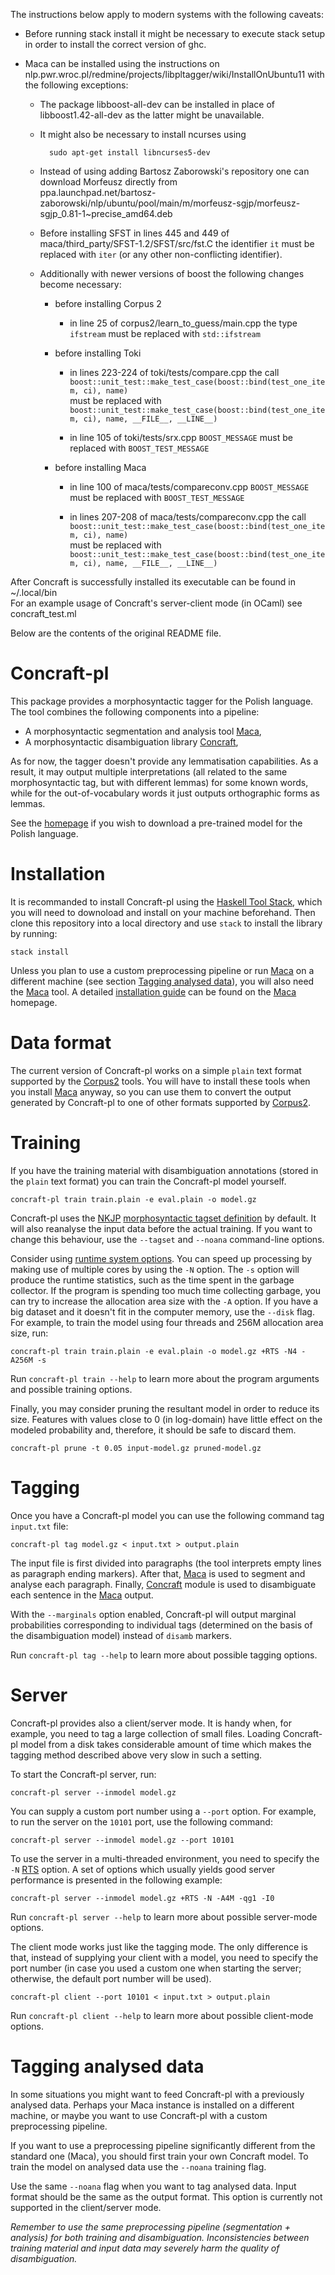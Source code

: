 The instructions below apply to modern systems with the following caveats:

* Before running stack install it might be necessary to execute stack setup in order to install the correct version of ghc.

* Maca can be installed using the instructions on nlp.pwr.wroc.pl/redmine/projects/libpltagger/wiki/InstallOnUbuntu11 with the following exceptions:
    * The package libboost-all-dev can be installed in place of libboost1.42-all-dev as the latter might be unavailable.

    * It might also be necessary to install ncurses using

            sudo apt-get install libncurses5-dev
        
    * Instead of using adding Bartosz Zaborowski's repository one can download Morfeusz directly from  
      ppa.launchpad.net/bartosz-zaborowski/nlp/ubuntu/pool/main/m/morfeusz-sgjp/morfeusz-sgjp_0.81-1~precise_amd64.deb

    * Before installing SFST in lines 445 and 449 of maca/third_party/SFST-1.2/SFST/src/fst.C the identifier `it` must be replaced with `iter` (or any other non-conflicting identifier).

    * Additionally with newer versions of boost the following changes become necessary:
        - before installing Corpus 2
            + in line 25 of corpus2/learn_to_guess/main.cpp the type `ifstream` must be replaced with `std::ifstream`

        - before installing Toki
            + in lines 223-224 of toki/tests/compare.cpp the call  
              `boost::unit_test::make_test_case(boost::bind(test_one_item, ci), name)`  
              must be replaced with  
              `boost::unit_test::make_test_case(boost::bind(test_one_item, ci), name, __FILE__, __LINE__)`

            + in line 105 of toki/tests/srx.cpp `BOOST_MESSAGE` must be replaced with `BOOST_TEST_MESSAGE`

        - before installing Maca
            + in line 100 of maca/tests/compareconv.cpp `BOOST_MESSAGE` must be replaced with `BOOST_TEST_MESSAGE`

            + in lines 207-208 of maca/tests/compareconv.cpp the call  
              `boost::unit_test::make_test_case(boost::bind(test_one_item, ci), name)`  
              must be replaced with  
             `boost::unit_test::make_test_case(boost::bind(test_one_item, ci), name, __FILE__, __LINE__)`

After Concraft is successfully installed its executable can be found in ~/.local/bin  
For an example usage of Concraft's server-client mode (in OCaml) see concraft_test.ml

Below are the contents of the original README file.

Concraft-pl
===========

This package provides a morphosyntactic tagger for the Polish language.
The tool combines the following components into a pipeline:
* A morphosyntactic segmentation and analysis tool [Maca][maca],
* A morphosyntactic disambiguation library [Concraft][concraft],

<!---
* A simple, frequency-driven lemmatiser (TODO).  Until the lemmatiser component
  is implemented, the tagger may output multiple interpretations (all related
  to the same morphosyntactic tag, but with different lemmas) in some cases.
-->

As for now, the tagger doesn't provide any lemmatisation capabilities.
As a result, it may output multiple interpretations (all related
to the same morphosyntactic tag, but with different lemmas) for some known
words, while for the out-of-vocabulary words it just outputs orthographic
forms as lemmas.

See the [homepage][homepage] if you wish to download a pre-trained
model for the Polish language.


Installation
============

It is recommanded to install Concraft-pl using the
[Haskell Tool Stack][stack], which you will need to downoload and
install on your machine beforehand.  Then clone this repository into
a local directory and use `stack` to install the library by running:

    stack install

Unless you plan to use a custom preprocessing pipeline or run
[Maca][maca] on a different machine (see section
[Tagging analysed data](#tagging-analysed-data)), you will also need
the [Maca][maca] tool.  A detailed [installation guide][maca-install]
can be found on the [Maca][maca] homepage.


Data format
===========

The current version of Concraft-pl works on a simple `plain` text format supported by
the [Corpus2][corpus2] tools.  You will have to install these tools when you install
[Maca][maca] anyway, so you can use them to convert the output generated
by Concraft-pl to one of other formats supported by [Corpus2][corpus2].


Training
========

If you have the training material with disambiguation annotations (stored in the
`plain` text format) you can train the Concraft-pl model yourself.

    concraft-pl train train.plain -e eval.plain -o model.gz

Concraft-pl uses the [NKJP][nkjp] [morphosyntactic tagset definition](config/nkjp-tagset.cfg)
by default.  It will also reanalyse the input data before the actual training.  If you want
to change this behaviour, use the `--tagset` and `--noana` command-line options.

Consider using [runtime system options][ghc-rts].  You can speed up processing
by making use of multiple cores by using the `-N` option.  The `-s` option will
produce the runtime statistics, such as the time spent in the garbage collector.
If the program is spending too much time collecting garbage, you can try to
increase the allocation area size with the `-A` option.  If you have a big
dataset and it doesn't fit in the computer memory, use the `--disk` flag.
For example, to train the model using four threads and 256M allocation area
size, run:

    concraft-pl train train.plain -e eval.plain -o model.gz +RTS -N4 -A256M -s

Run `concraft-pl train --help` to learn more about the program arguments and
possible training options.

Finally, you may consider pruning the resultant model in order to reduce its size.
Features with values close to 0 (in log-domain) have little effect on the modeled
probability and, therefore, it should be safe to discard them.

    concraft-pl prune -t 0.05 input-model.gz pruned-model.gz


Tagging
=======

Once you have a Concraft-pl model you can use the following command tag `input.txt` file:

    concraft-pl tag model.gz < input.txt > output.plain

The input file is first divided into paragraphs (the tool interprets empty lines
as paragraph ending markers).  After that, [Maca][maca] is used to segment and analyse
each paragraph.  Finally, [Concraft][concraft] module is used to disambiguate each
sentence in the [Maca][maca] output.

With the `--marginals` option enabled, Concraft-pl will output marginal probabilities
corresponding to individual tags (determined on the basis of the disambiguation model)
instead of `disamb` markers.

Run `concraft-pl tag --help` to learn more about possible tagging options.


Server
======

Concraft-pl provides also a client/server mode.  It is handy when, for example,
you need to tag a large collection of small files.  Loading Concraft-pl model
from a disk takes considerable amount of time which makes the tagging method
described above very slow in such a setting.

To start the Concraft-pl server, run:

    concraft-pl server --inmodel model.gz

You can supply a custom port number using a `--port` option.  For example,
to run the server on the `10101` port, use the following command:

    concraft-pl server --inmodel model.gz --port 10101

To use the server in a multi-threaded environment, you need to specify the
`-N` [RTS][ghc-rts] option.  A set of options which usually yields good
server performance is presented in the following example:

    concraft-pl server --inmodel model.gz +RTS -N -A4M -qg1 -I0

Run `concraft-pl server --help` to learn more about possible server-mode options.

The client mode works just like the tagging mode.  The only difference is that,
instead of supplying your client with a model, you need to specify the port number
(in case you used a custom one when starting the server; otherwise, the default
port number will be used).

    concraft-pl client --port 10101 < input.txt > output.plain

Run `concraft-pl client --help` to learn more about possible client-mode options.


Tagging analysed data
=====================

In some situations you might want to feed Concraft-pl with a previously
analysed data.  Perhaps your Maca instance is installed on a different
machine, or maybe you want to use Concraft-pl with a custom
preprocessing pipeline.

If you want to use a preprocessing pipeline significantly different from
the standard one (Maca), you should first train your own Concraft model.
To train the model on analysed data use the `--noana` training flag.

Use the same `--noana` flag when you want to tag analysed data.
Input format should be the same as the output format.
This option is currently not supported in the client/server mode.

*Remember to use the same preprocessing pipeline (segmentation + analysis) for both
training and disambiguation.  Inconsistencies between training material and input
data may severely harm the quality of disambiguation.*


[stack]: http://docs.haskellstack.org "Haskell Tool Stack"
[homepage]: http://zil.ipipan.waw.pl/Concraft "Homepage"
[concraft]: https://github.com/kawu/concraft "Concraft"
[hackage-repo]: http://hackage.haskell.org/package/concraft-pl "Concraft-pl Hackage repository"
[maca]: http://nlp.pwr.wroc.pl/redmine/projects/libpltagger/wiki "Maca"
[maca-install]: http://nlp.pwr.wroc.pl/redmine/projects/libpltagger/wiki#Download-and-install-MACA "Maca installation guide"
[corpus2]: http://nlp.pwr.wroc.pl/redmine/projects/corpus2/wiki "Corpus2"
[ghc]: http://www.haskell.org/ghc "Glasgow Haskell Compiler"
[ghc-rts]: http://www.haskell.org/ghc/docs/latest/html/users_guide/runtime-control.html "GHC runtime system options"
[cabal]: http://www.haskell.org/cabal "Cabal"
[haskell-platform]: http://www.haskell.org/platform "Haskell Platform"
[nkjp]: http://nkjp.pl/index.php?page=0&lang=1 "NKJP"
